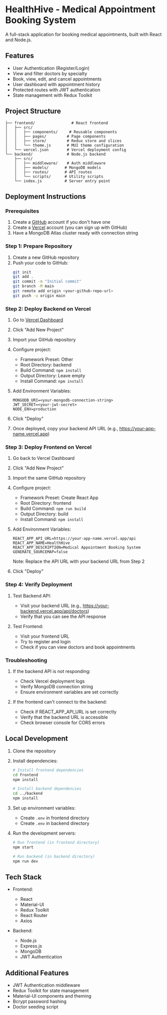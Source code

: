 # HealthHive - Medical Appointment Booking System

A full-stack application for booking medical appointments, built with React and Node.js.

## Features

- User Authentication (Register/Login)
- View and filter doctors by specialty
- Book, view, edit, and cancel appointments
- User dashboard with appointment history
- Protected routes with JWT authentication
- State management with Redux Toolkit

## Project Structure

```
├── frontend/                # React frontend
│   ├── src/
│   │   ├── components/     # Reusable components
│   │   ├── pages/         # Page components
│   │   ├── store/         # Redux store and slices
│   │   └── theme.js       # MUI theme configuration
│   └── vercel.json        # Vercel deployment config
└── backend/               # Node.js backend
    ├── src/
    │   ├── middleware/    # Auth middleware
    │   ├── models/       # MongoDB models
    │   ├── routes/       # API routes
    │   └── scripts/      # Utility scripts
    └── index.js          # Server entry point
```

## Deployment Instructions

### Prerequisites
1. Create a [GitHub](https://github.com) account if you don't have one
2. Create a [Vercel](https://vercel.com) account (you can sign up with GitHub)
3. Have a MongoDB Atlas cluster ready with connection string

### Step 1: Prepare Repository
1. Create a new GitHub repository
2. Push your code to GitHub:
   ```bash
   git init
   git add .
   git commit -m "Initial commit"
   git branch -M main
   git remote add origin <your-github-repo-url>
   git push -u origin main
   ```

### Step 2: Deploy Backend on Vercel
1. Go to [Vercel Dashboard](https://vercel.com/dashboard)
2. Click "Add New Project"
3. Import your GitHub repository
4. Configure project:
   - Framework Preset: Other
   - Root Directory: backend
   - Build Command: `npm install`
   - Output Directory: Leave empty
   - Install Command: `npm install`

5. Add Environment Variables:
   ```
   MONGODB_URI=<your-mongodb-connection-string>
   JWT_SECRET=<your-jwt-secret>
   NODE_ENV=production
   ```

6. Click "Deploy"
7. Once deployed, copy your backend API URL (e.g., https://your-app-name.vercel.app)

### Step 3: Deploy Frontend on Vercel
1. Go back to Vercel Dashboard
2. Click "Add New Project"
3. Import the same GitHub repository
4. Configure project:
   - Framework Preset: Create React App
   - Root Directory: frontend
   - Build Command: `npm run build`
   - Output Directory: build
   - Install Command: `npm install`

5. Add Environment Variables:
   ```
   REACT_APP_API_URL=https://your-app-name.vercel.app/api
   REACT_APP_NAME=HealthHive
   REACT_APP_DESCRIPTION=Medical Appointment Booking System
   GENERATE_SOURCEMAP=false
   ```
   Note: Replace the API URL with your backend URL from Step 2

6. Click "Deploy"

### Step 4: Verify Deployment
1. Test Backend API:
   - Visit your backend URL (e.g., https://your-backend.vercel.app/api/doctors)
   - Verify that you can see the API response

2. Test Frontend:
   - Visit your frontend URL
   - Try to register and login
   - Check if you can view doctors and book appointments

### Troubleshooting
1. If the backend API is not responding:
   - Check Vercel deployment logs
   - Verify MongoDB connection string
   - Ensure environment variables are set correctly

2. If the frontend can't connect to the backend:
   - Check if REACT_APP_API_URL is set correctly
   - Verify that the backend URL is accessible
   - Check browser console for CORS errors

## Local Development

1. Clone the repository
2. Install dependencies:
   ```bash
   # Install frontend dependencies
   cd frontend
   npm install

   # Install backend dependencies
   cd ../backend
   npm install
   ```

3. Set up environment variables:
   - Create `.env` in frontend directory
   - Create `.env` in backend directory

4. Run the development servers:
   ```bash
   # Run frontend (in frontend directory)
   npm start

   # Run backend (in backend directory)
   npm run dev
   ```

## Tech Stack

- Frontend:
  - React
  - Material-UI
  - Redux Toolkit
  - React Router
  - Axios

- Backend:
  - Node.js
  - Express.js
  - MongoDB
  - JWT Authentication

## Additional Features

- JWT Authentication middleware
- Redux Toolkit for state management
- Material-UI components and theming
- Bcrypt password hashing
- Doctor seeding script
